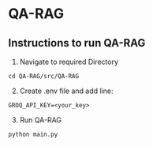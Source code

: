 # QA-RAG

## Instructions to run QA-RAG
1. Navigate to required Directory
```
cd QA-RAG/src/QA-RAG
```
2. Create .env file and add line:
```
GROQ_API_KEY=<your_key>
```
3. Run QA-RAG
```
python main.py
```
